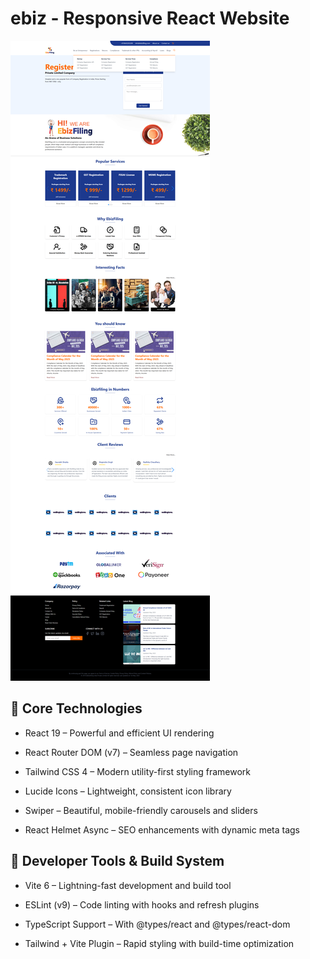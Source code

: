 # ebiz - Responsive React Website 

![Screenshot 1](src/assets/images/screencapture-home-page.png)

## 🚀 Core Technologies

- React 19 – Powerful and efficient UI rendering

- React Router DOM (v7) – Seamless page navigation

- Tailwind CSS 4 – Modern utility-first styling framework

- Lucide Icons – Lightweight, consistent icon library

- Swiper – Beautiful, mobile-friendly carousels and sliders

- React Helmet Async – SEO enhancements with dynamic meta tags

## 🧰 Developer Tools & Build System

- Vite 6 – Lightning-fast development and build tool

- ESLint (v9) – Code linting with hooks and refresh plugins

- TypeScript Support – With @types/react and @types/react-dom

- Tailwind + Vite Plugin – Rapid styling with build-time optimization
